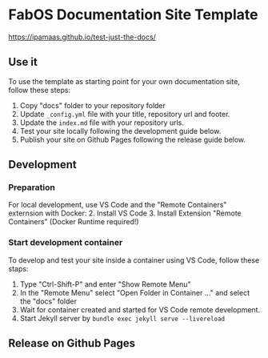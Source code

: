 # FabOS Documentation Site Template

https://ipamaas.github.io/test-just-the-docs/

## Use it

To use the template as starting point for your own documentation site, follow these steps:
1. Copy "docs" folder to your repository folder
2. Update ``_config.yml`` file with your title, repository url and footer.
3. Update the ``index.md`` file with your repository urls.
4. Test your site locally following the development guide below.
5. Publish your site on Github Pages following the release guide below.

## Development

### Preparation
For local development, use VS Code and the "Remote Containers" externsion with Docker:
2. Install VS Code
3. Install Extension "Remote Containers" (Docker Runtime required!)

### Start development container

To develop and test your site inside a container using VS Code, follow these staps:
1. Type "Ctrl-Shift-P" and enter "Show Remote Menu"
2. In the "Remote Menu" select "Open Folder in Container ..." and select the "docs" folder
3. Wait for container created and started for VS Code remote development.
4. Start Jekyll server by ``bundle exec jekyll serve --livereload``

## Release on Github Pages

